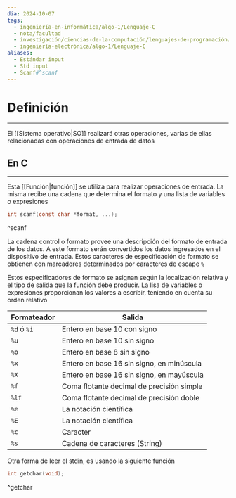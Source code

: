 ```yaml
---
dia: 2024-10-07
tags:
  - ingeniería-en-informática/algo-1/Lenguaje-C
  - nota/facultad
  - investigación/ciencias-de-la-computación/lenguajes-de-programación/lenguaje-c
  - ingeniería-electrónica/algo-1/Lenguaje-C
aliases:
  - Estándar input
  - Std input
  - Scanf#^scanf
---
```

# Definición
---
El [[Sistema operativo|SO]] realizará otras operaciones, varias de ellas relacionadas con operaciones de entrada de datos

## En C
---
Esta [[Función|función]] se utiliza para realizar operaciones de entrada. La misma recibe una cadena que determina el formato y una lista de variables o expresiones 

```c
int scanf(const char *format, ...);
```

^scanf

La cadena control o formato provee una descripción del formato de entrada de los datos. A este formato serán convertidos los datos ingresados en el dispositivo de entrada. Estos caracteres de especificación de formato se obtienen con marcadores determinados por caracteres de escape `%`

Estos especificadores de formato se asignan según la localización relativa y el tipo de salida que la función debe producir. La lisa de variables o expresiones proporcionan los valores a escribir, teniendo en cuenta su orden relativo

| Formateador | Salida                                      |
| ----------- | ------------------------------------------- |
| `%d` ó `%i` | Entero en base $10$ con signo               |
| `%u`        | Entero en base $10$ sin signo               |
| `%o`        | Entero en base $8$ sin signo                |
| `%x`        | Entero en base $16$ sin signo, en minúscula |
| `%X`        | Entero en base $16$ sin signo, en mayúscula |
| `%f`        | Coma flotante decimal de precisión simple   |
| `%lf`       | Coma flotante decimal de precisión doble    |
| `%e`        | La notación científica                      |
| `%E`        | La notación científica                      |
| `%c`        | Caracter                                    |
| `%s`        | Cadena de caracteres (String)               |

Otra forma de leer el stdin, es usando la siguiente función

```c
int getchar(void);
```

^getchar